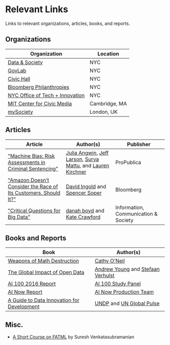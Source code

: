 # Relevant Links

Links to relevant organizations, articles, books, and reports.

## Organizations

| Organization | Location |
| ------------ | -------- |
| [Data & Society](https://datasociety.net) | NYC |
| [GovLab](http://www.thegovlab.org) | NYC |
| [Civic Hall](http://civichall.org) | NYC |
| [Bloomberg Philanthropies](https://www.bloomberg.org) | NYC |
| [NYC Office of Tech + Innovation](http://www1.nyc.gov/site/forward/index.page) | NYC |
| [MIT Center for Civic Media](https://civic.mit.edu) | Cambridge, MA |
| [mySociety](https://www.mysociety.org) | London, UK |

## Articles

| Article | Author(s) | Publisher |
| ------- | ---------- | --------- |
| ["Machine Bias: Risk Assessments in Criminal Sentencing"](https://www.propublica.org/article/machine-bias-risk-assessments-in-criminal-sentencing) | [Julia Angwin](http://juliaangwin.com), [Jeff Larson](https://www.propublica.org/site/author/jeff_larson), [Surya Mattu](http://www.suryamattu.com), and [Lauren Kirchner](http://www.laurenbkirchner.com) | ProPublica |
| ["Amazon Doesn’t Consider the Race of Its Customers. Should It?"](http://www.bloomberg.com/graphics/2016-amazon-same-day/) | [David Ingold](https://twitter.com/davidingold) and [Spencer Soper](https://twitter.com/spencersoper) | Bloomberg |
| ["Critical Questions for Big Data"](http://www.tandfonline.com/doi/abs/10.1080/1369118X.2012.678878) | [danah boyd](http://www.danah.org) and [Kate Crawford](http://www.katecrawford.net) | Information, Communication & Society |

## Books and Reports

| Book | Author(s) |
| ---- | --------- |
| [Weapons of Math Destruction](https://www.amazon.com/Weapons-Math-Destruction-Increases-Inequality/dp/0553418815) | [Cathy O'Neil](https://mathbabe.org) |
| [The Global Impact of Open Data](http://www.oreilly.com/data/free/the-global-impact-of-open-data.csp) | [Andrew Young](http://www.thegovlab.org/team.html#andrew-young) and [Stefaan Verhulst](http://www.thegovlab.org/stefaan-verhulst.html) |
| [AI 100 2016 Report](https://ai100.stanford.edu/2016-report) | [AI 100 Study Panel](https://ai100.stanford.edu/2016-report/preface/participants) |
| [AI Now Report](https://artificialintelligencenow.com/media/documents/AINowSummaryReport_3_RpmwKHu.pdf) | [AI Now Production Team](https://artificialintelligencenow.com/schedule/conference/page/production-credits)
| [A Guide to Data Innovation for Development](http://unglobalpulse.org/sites/default/files/UNGP_BigDataGuide2016_%20Web.pdf) | [UNDP](http://www.undp.org) and [UN Global Pulse](http://unglobalpulse.org)

## Misc.

- [A Short Course on FATML](https://geomblog.github.io/fairness/) by Suresh Venkatasubramanian
